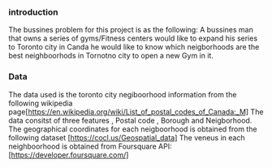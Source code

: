 ### introduction 

The bussines problem for this project is as the following: A bussines man that owns a series of gyms/Fitness centers would like to expand his series to Toronto city in Canda he would like to know which neigborhoods are the best neighboorhods in Tornotno city to open a new Gym in it.

### Data

The data used is the toronto city negiboorhood information from the following wikipedia page[https://en.wikipedia.org/wiki/List_of_postal_codes_of_Canada:_M]
The data consitst of three features , Postal code , Borough and Neigborhood.
The geographical coordinates for each neigboorhood is obtained from the following dataset [https://cocl.us/Geospatial_data]
The veneus in each neighboorhood is obtained from Foursquare API: [https://developer.foursquare.com/]


